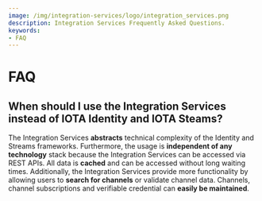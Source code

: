 ```yaml
---
image: /img/integration-services/logo/integration_services.png
description: Integration Services Frequently Asked Questions.
keywords:
- FAQ
---
```


# FAQ

## When should I use the Integration Services instead of IOTA Identity and IOTA Steams?

The Integration Services **abstracts** technical complexity of the Identity and Streams frameworks. Furthermore, the usage is **independent of any technology** stack because the Integration Services can be accessed via REST APIs. All data is **cached** and can be accessed without long waiting times. Additionally, the Integration Services provide more functionality by allowing users to **search for channels** or validate channel data. Channels, channel subscriptions and verifiable credential can **easily be maintained**.

<!--
## Can I use the Integration Services together with IOTA Stronghold?
-->
